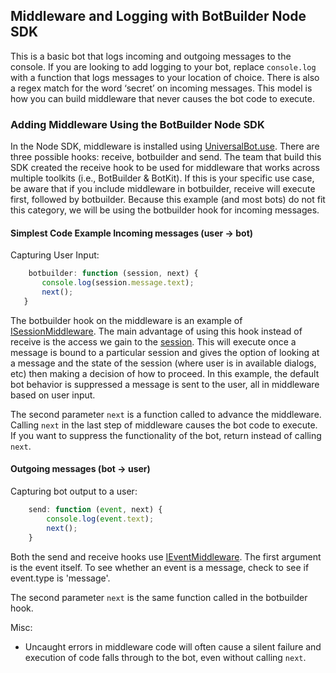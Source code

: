 ## Middleware and Logging with BotBuilder Node SDK

This is a basic bot that logs incoming and outgoing messages to the console. If you are looking to add logging to your bot, replace `console.log` with a function that logs messages to your location of choice. There is also a regex match for the word ‘secret’ on incoming messages. This model is how you can build middleware that never causes the bot code to execute.

### Adding Middleware Using the BotBuilder Node SDK 
In the Node SDK, middleware is installed using [UniversalBot.use](https://docs.botframework.com/en-us/node/builder/chat-reference/classes/_botbuilder_d_.universalbot.html#use). There are three possible hooks: receive, botbuilder and send. The team that build this SDK created the receive hook to be used for middleware that works across multiple toolkits (i.e., BotBuilder & BotKit). If this is your specific use case, be aware that if you include middleware in botbuilder, receive will execute first, followed by botbuilder. Because this example (and most bots) do not fit this category, we will be using the botbuilder hook for incoming messages.

#### Simplest Code Example Incoming messages (user -> bot)
Capturing User Input:
 ```javascript
     botbuilder: function (session, next) {
        console.log(session.message.text);
        next();
    }
```

The botbuilder hook on the middleware is an example of [ISessionMiddleware](https://docs.botframework.com/en-us/node/builder/chat-reference/interfaces/_botbuilder_d_.isessionmiddleware.html). The main advantage of using this hook instead of receive is the access we gain to the [session](https://docs.botframework.com/en-us/node/builder/chat-reference/classes/_botbuilder_d_.session.html#sessionstate). This will execute once a message is bound to a particular session and gives the option of looking at a message and the state of the session (where user is in available dialogs, etc) then making a decision of how to proceed. In this example, the default bot behavior is suppressed a message is sent to the user, all in middleware based on user input.

The second parameter `next` is a function called to advance the middleware. Calling `next` in the last step of middleware causes the bot code to execute. If you want to suppress the functionality of the bot, return instead of calling `next`.

#### Outgoing messages (bot -> user)
Capturing bot output to a user:
```javascript
    send: function (event, next) {
        console.log(event.text);
        next();
    }
```

Both the send and receive hooks use [IEventMiddleware](https://docs.botframework.com/en-us/node/builder/chat-reference/interfaces/_botbuilder_d_.ieventmiddleware.html). 
The first argument is the event itself. To see whether an event is a message, check to see if event.type is 'message'.

The second parameter `next` is the same function called in the botbuilder hook.


Misc:
- Uncaught errors in middleware code will often cause a silent failure and execution of code falls through to the bot, even without calling `next`.
